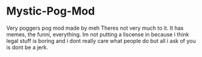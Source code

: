 # Mystic-Pog-Mod
Very poggers pog mod made by meh
Theres not very much to it. It has memes, the funni, everything. Im not putting a liscense in because i think legal stuff is boring and i dont really care what people do but all i ask of you is dont be a jerk.
